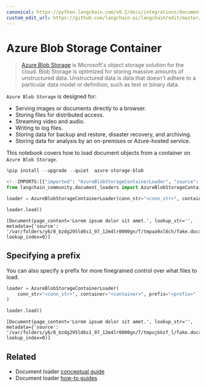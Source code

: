 ```yaml
---
canonical: https://python.langchain.com/v0.2/docs/integrations/document_loaders/azure_blob_storage_container/
custom_edit_url: https://github.com/langchain-ai/langchain/edit/master/docs/docs/integrations/document_loaders/azure_blob_storage_container.ipynb
---
```


# Azure Blob Storage Container

>[Azure Blob Storage](https://learn.microsoft.com/en-us/azure/storage/blobs/storage-blobs-introduction) is Microsoft's object storage solution for the cloud. Blob Storage is optimized for storing massive amounts of unstructured data. Unstructured data is data that doesn't adhere to a particular data model or definition, such as text or binary data.

`Azure Blob Storage` is designed for:
- Serving images or documents directly to a browser.
- Storing files for distributed access.
- Streaming video and audio.
- Writing to log files.
- Storing data for backup and restore, disaster recovery, and archiving.
- Storing data for analysis by an on-premises or Azure-hosted service.

This notebook covers how to load document objects from a container on `Azure Blob Storage`.


```python
%pip install --upgrade --quiet  azure-storage-blob
```


```python
<!--IMPORTS:[{"imported": "AzureBlobStorageContainerLoader", "source": "langchain_community.document_loaders", "docs": "https://api.python.langchain.com/en/latest/document_loaders/langchain_community.document_loaders.azure_blob_storage_container.AzureBlobStorageContainerLoader.html", "title": "Azure Blob Storage Container"}]-->
from langchain_community.document_loaders import AzureBlobStorageContainerLoader
```


```python
loader = AzureBlobStorageContainerLoader(conn_str="<conn_str>", container="<container>")
```


```python
loader.load()
```



```output
[Document(page_content='Lorem ipsum dolor sit amet.', lookup_str='', metadata={'source': '/var/folders/y6/8_bzdg295ld6s1_97_12m4lr0000gn/T/tmpaa9xl6ch/fake.docx'}, lookup_index=0)]
```


## Specifying a prefix
You can also specify a prefix for more finegrained control over what files to load.


```python
loader = AzureBlobStorageContainerLoader(
    conn_str="<conn_str>", container="<container>", prefix="<prefix>"
)
```


```python
loader.load()
```



```output
[Document(page_content='Lorem ipsum dolor sit amet.', lookup_str='', metadata={'source': '/var/folders/y6/8_bzdg295ld6s1_97_12m4lr0000gn/T/tmpujbkzf_l/fake.docx'}, lookup_index=0)]
```



## Related

- Document loader [conceptual guide](/docs/concepts/#document-loaders)
- Document loader [how-to guides](/docs/how_to/#document-loaders)